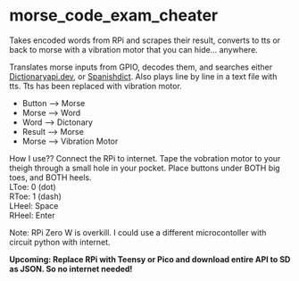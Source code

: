 # morse_code_exam_cheater
Takes encoded words from RPi and scrapes their result, converts to tts or back to morse with a vibration motor that you can hide... anywhere.

Translates morse inputs from GPIO, decodes them, and searches either <a href="https://api.dictionaryapi.dev">Dictionaryapi.dev</a>, or <a href="https://spanishdict.com">Spanishdict</a>.
Also plays line by line in a text file with tts. Tts has been replaced with vibration motor.

<ul>
  <li>Button --> Morse</li>
  <li>Morse --> Word</li>
  <li>Word --> Dictonary</li>
  <li>Result --> Morse</li>
  <li>Morse --> Vibration Motor</li>
</ul>

How I use??
Connect the RPi to internet. Tape the vobration motor to your theigh through a small hole in your pocket. Place buttons under BOTH big toes, and BOTH heels. <br>
LToe: 0 (dot)<br>
RToe: 1 (dash)<br>
LHeel: Space<br>
RHeel: Enter

Note: RPi Zero W is overkill. I could use a different microcontoller with circuit python with internet.<br>

<b>Upcoming: Replace RPi with Teensy or Pico and download entire API to SD as JSON. So no internet needed!</b>
